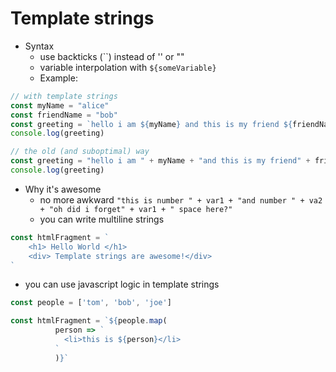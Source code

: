 # Template strings

* Syntax
  * use backticks \(\`\`\) instead of '' or ""
  * variable interpolation with `${someVariable}`
  * Example:

```javascript
// with template strings
const myName = "alice"
const friendName = "bob"
const greeting = `hello i am ${myName} and this is my friend ${friendName}`
console.log(greeting)

// the old (and suboptimal) way
const greeting = "hello i am " + myName + "and this is my friend" + friendName
console.log(greeting)
```

* Why it's awesome
  * no more awkward `"this is number " + var1 + "and number " + va2 + "oh did i forget" + var1 + " space here?"`
  * you can write multiline strings

```javascript
const htmlFragment = `
    <h1> Hello World </h1>
    <div> Template strings are awesome!</div>
`
```

* you can use javascript logic in template strings

```javascript
const people = ['tom', 'bob', 'joe']

const htmlFragment = `${people.map( 
          person => `
            <li>this is ${person}</li>
          `
          )}`
```


